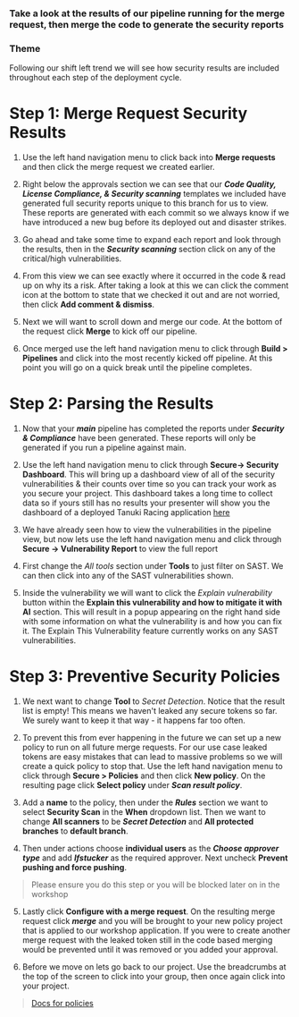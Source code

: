 ### Take a look at the results of our pipeline running for the merge request, then merge the code to generate the security reports

### Theme

Following our shift left trend we will see how security results are included throughout each step of the deployment cycle.

# Step 1: Merge Request Security Results

1. Use the left hand navigation menu to click back into **Merge requests** and then click the merge request we created earlier.

2. Right below the approvals section we can see that our **_Code Quality, License Compliance, & Security scanning_** templates we included have generated full security reports unique to this branch for us to view. These reports are generated with each commit so we always know if we have introduced a new bug before its deployed out and disaster strikes.

3. Go ahead and take some time to expand each report and look through the results, then in the **_Security scanning_** section click on any of the critical/high vulnerabilities.
  
4. From this view we can see exactly where it occurred in the code & read up on why its a risk. After taking a look at this we can click the comment icon at the bottom to state that we checked it out and are not worried, then click **Add comment & dismiss**.

5. Next we will want to scroll down and merge our code. At the bottom of the request click **Merge** to kick off our pipeline.
  
6. Once merged use the left hand navigation menu to click through **Build \> Pipelines** and click into the most recently kicked off pipeline. At this point you will go on a quick break until the pipeline completes.

# Step 2: Parsing the Results

1. Now that your **_main_** pipeline has completed the reports under **_Security & Compliance_** have been generated. These reports will only be generated if you run a pipeline against main.
  
2. Use the left hand navigation menu to click through **Secure-\> Security Dashboard**. This will bring up a dashboard view of all of the security vulnerabilities & their counts over time so you can track your work as you secure your project. This dashboard takes a long time to collect data so if yours still has no results your presenter will show you the dashboard of a deployed Tanuki Racing application [here](https://gitlab.com/gitlab-learn-labs/webinars/tanuki-racing/tanuki-racing-application/-/security/dashboard)
  
3. We have already seen how to view the vulnerabilities in the pipeline view, but now lets use the left hand navigation menu and click through **Secure -\> Vulnerability Report** to view the full report
  
4. First change the _All tools_ section under **Tools** to just filter on SAST. We can then click into any of the SAST vulnerabilities shown.
  
5. Inside the vulnerability we will want to click the _Explain vulnerability_ button within the **Explain this vulnerability and how to mitigate it with AI** section. This will result in a popup appearing on the right hand side with some information on what the vulnerability is and how you can fix it. The Explain This Vulnerability feature currently works on any SAST vulnerabilities.

# Step 3: Preventive Security Policies

1. We next want to change **Tool** to _Secret Detection_. Notice that the result list is empty! This means we haven't leaked any secure tokens so far. We surely want to keep it that way - it happens far too often.
  
2. To prevent this from ever happening in the future we can set up a new policy to run on all future merge requests. For our use case leaked tokens are easy mistakes that can lead to massive problems so we will create a quick policy to stop that. Use the left hand navigation menu to click through **Secure \> Policies** and then click **New policy**. On the resulting page click **Select policy** under **_Scan result policy_**.
  
3. Add a **name** to the policy, then under the **_Rules_** section we want to select **Security Scan** in the **When** dropdown list. Then we want to change **All scanners** to be **_Secret Detection_** and **All protected branches** to **default branch**.
  
4. Then under actions choose **individual users** as the **_Choose approver type_** and add **_lfstucker_** as the required approver. Next uncheck **Prevent pushing and force pushing**.

> Please ensure you do this step or you will be blocked later on in the workshop

5. Lastly click **Configure with a merge request**. On the resulting merge request click ***merge*** and you will be brought to your new policy project that is applied to our workshop application. If you were to create another merge request with the leaked token still in the code based merging would be prevented until it was removed or you added your approval.
  
6. Before we move on lets go back to our project. Use the breadcrumbs at the top of the screen to click into your group, then once again click into your project.

> [Docs for policies](https://docs.gitlab.com/ee/user/application_security/policies/)
